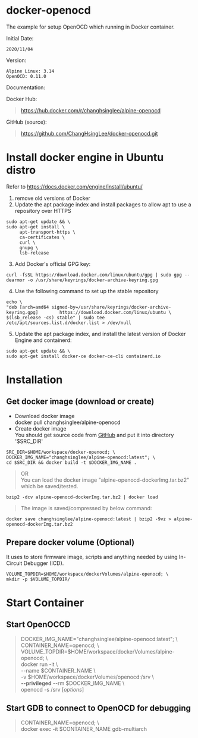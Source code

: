 # docker-openocd
The example for setup OpenOCD which running in Docker container.

Initial Date:

	2020/11/04

Version:

	Alpine Linux: 3.14
	OpenOCD: 0.11.0

Documentation:


Docker Hub:

><https://hub.docker.com/r/changhsinglee/alpine-openocd>

GitHub (source):

><https://github.com/ChangHsingLee/docker-openocd.git>

# Install docker engine in Ubuntu distro
Refer to <https://docs.docker.com/engine/install/ubuntu/>
1. remove old versions of Docker
2. Update the apt package index and install packages to allow apt to use a repository over HTTPS
```shell
sudo apt-get update && \
sudo apt-get install \
     apt-transport-https \
     ca-certificates \
     curl \
     gnupg \
     lsb-release
```
3. Add Docker's official GPG key:
```shell
curl -fsSL https://download.docker.com/linux/ubuntu/gpg | sudo gpg --dearmor -o /usr/share/keyrings/docker-archive-keyring.gpg
```
4. Use the following command to set up the stable repository
```shell
echo \
"deb [arch=amd64 signed-by=/usr/share/keyrings/docker-archive-keyring.gpg] 		  https://download.docker.com/linux/ubuntu \
$(lsb_release -cs) stable" | sudo tee /etc/apt/sources.list.d/docker.list > /dev/null
```
5. Update the apt package index, and install the latest version of Docker Engine and containerd:
```shell
sudo apt-get update && \
sudo apt-get install docker-ce docker-ce-cli containerd.io
```

# Installation
## Get docker image (download or create)
- Download docker image\
docker pull changhsinglee/alpine-openocd
- Create docker image\
You should get source code from [GitHub](https://github.com/ChangHsingLee/docker-openocd) and put it into directory '$SRC_DIR'
```shell
SRC_DIR=$HOME/workspace/docker-openocd; \
DOCKER_IMG_NAME="changhsinglee/alpine-openocd:latest"; \
cd $SRC_DIR && docker build -t $DOCKER_IMG_NAME .
```
> OR\
You can load the docker image "alpine-openocd-dockerImg.tar.bz2" which be saved/tested.
```shell
bzip2 -dcv alpine-openocd-dockerImg.tar.bz2 | docker load
```
> The image is saved/compressed by below command:
```shell
docker save changhsinglee/alpine-openocd:latest | bzip2 -9vz > alpine-openocd-dockerImg.tar.bz2
```

## Prepare docker volume (Optional)
It uses to store firmware image, scripts and anything needed by using In-Circuit Debugger (ICD).
```shell
VOLUME_TOPDIR=$HOME/workspace/dockerVolumes/alpine-openocd; \
mkdir -p $VOLUME_TOPDIR/
```
# Start Container
## Start OpenOCCD
> DOCKER_IMG_NAME="changhsinglee/alpine-openocd:latest"; \\\
CONTAINER_NAME=openocd; \\\
VOLUME_TOPDIR=$HOME/workspace/dockerVolumes/alpine-openocd; \\\
docker run -it \\\
--name $CONTAINER_NAME \\\
-v $HOME/workspace/dockerVolumes/openocd:/srv \\\
**--privileged** --rm $DOCKER_IMG_NAME \\\
openocd -s /srv [*options*]

## Start GDB to connect to OpenOCD for debugging
> CONTAINER_NAME=openocd; \\\
docker exec -it $CONTAINER_NAME gdb-multiarch
